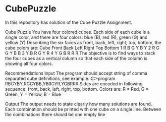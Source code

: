 # CubePuzzle

In this repository has solution of the Cube Puzzle Assignment.


Cube Puzzle
You have four colored cubes. Each side of each cube is a single color, and there are four
colors: blue (B), red (R), green (G) and yellow (Y) Describing the six faces as front, back,
left, right, top, bottom, the cube colors are:
Cube Front Back Left Right Top Bottom
1 R B G Y B Y
2 R G G Y B B
3 Y B R G Y R
4 Y G B R R R
The objective is to find ways to stack the four cubes as a vertical column so that each side of
the column is showing all four colors.

Recommendations
Input
The program should accept string of comma separated cube definitions, see example:
C:\>program RBGYBY,RGGYBB,YBRGYR,YGBRRR
Sides are encoded in following sequence: front, back, left, right, top, bottom.
Colors are: R = Red, G = Green, Y = Yellow, B = Blue

Output
The output needs to state clearly how many solutions are found. Each combination should
be printed with one cube on a single line. Between the combinations there should be one
empty line
